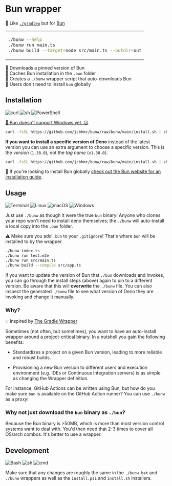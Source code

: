 # Bun wrapper

🦕 Like [`./gradlew`] but for [Bun]

<table align=center><td>

```sh
./bunw --help
./bunw run main.ts
./bunw build --target=node src/main.ts --outdir=out
```

</table>

🧅 Downloads a pinned version of Bun \
📂 Caches Bun installation in the `.bun` folder \
🌟 Creates a `./bunw` wrapper script that auto-downloads Bun \
👤 Users don't need to install `bun` globally

## Installation

![curl](https://img.shields.io/static/v1?style=for-the-badge&message=curl&color=073551&logo=curl&logoColor=FFFFFF&label=)
![sh](https://img.shields.io/static/v1?style=for-the-badge&message=sh&color=4EAA25&logo=GNU+Bash&logoColor=FFFFFF&label=)
![PowerShell](https://img.shields.io/static/v1?style=for-the-badge&message=PowerShell&color=5391FE&logo=PowerShell&logoColor=FFFFFF&label=)

[🛑 Bun doesn't support Windows yet. 😢](https://github.com/oven-sh/bun/issues/43)

```sh
curl -fsSL https://github.com/jcbhmr/bunw/raw/bunw/main/install.sh | sh
```

**If you want to install a specific version of Deno** instead of the latest
version you can use an extra argument to choose a specific version. This is the
_version_ (`1.38.0`), not the _tag name_ (`v1.38.0`).

```sh
curl -fsSL https://github.com/jcbhmr/bunw/raw/bunw/main/install.sh | sh -s 1.38.0
```

🛑 If you're looking to install Bun globally [check out the Bun website for an
installation guide].

## Usage

![Terminal](https://img.shields.io/static/v1?style=for-the-badge&message=Terminal&color=4D4D4D&logo=Windows+Terminal&logoColor=FFFFFF&label=)
![Linux](https://img.shields.io/static/v1?style=for-the-badge&message=Linux&color=222222&logo=Linux&logoColor=FCC624&label=)
![macOS](https://img.shields.io/static/v1?style=for-the-badge&message=macOS&color=000000&logo=macOS&logoColor=FFFFFF&label=)
![Windows](https://img.shields.io/static/v1?style=for-the-badge&message=Windows&color=0078D4&logo=Windows&logoColor=FFFFFF&label=)

Just use `./bunw` as though it were the true `bun` binary! Anyone who clones
your repo won't need to install deno themselves; the `./bunw` will auto-install
a local copy into the `.bun` folder.

⚠️ Make sure you add `.bun` to your `.gitignore`! That's where `bun` will be
installed to by the wrapper.

```sh
./bunw index.ts
./bunw run test:e2e
./bunw run src/main.ts
./bunw build --compile src/app.ts
```

If you want to update the version of Bun that `./bun` downloads and invokes, you
can go through the install steps (above) again to pin to a different version. Be
aware that this will **overwrite** the `./bunw` file. You can also inspect the
generated `./bunw` file to see what version of Deno they are invoking and change
it manually.

### Why?

💡 Inspired by [The Gradle Wrapper]

Sometimes (not often, but sometimes), you want to have an auto-install wrapper
around a project-critical binary. In a nutshell you gain the following benefits:

- Standardizes a project on a given Bun version, leading to more reliable and
  robust builds.

- Provisioning a new Bun version to different users and execution environment
  (e.g. IDEs or Continuous Integration servers) is as simple as changing the
  Wrapper definition.

For instance, GitHub Actions can be written using Bun, but how do you make sure
`bun` is available on the GitHub Action runner? You can use `./bunw` as a proxy!

### Why not just download the `bun` binary as `./bun`?

Because the Bun binary is >50MB, which is more than most version control systems
want to deal with. You'd then need that 2-3 times to cover all OS/arch combos.
It's better to use a wrapper.

## Development

![Bash](https://img.shields.io/static/v1?style=for-the-badge&message=Bash&color=FCAF58&logo=GNU+Bash&logoColor=000000&label=)
![sh](https://img.shields.io/static/v1?style=for-the-badge&message=sh&color=4EAA25&logo=GNU+Bash&logoColor=FFFFFF&label=)
![cmd](https://img.shields.io/static/v1?style=for-the-badge&message=cmd&color=000000&logo=GNU+Bash&logoColor=FFFFFF&label=)

Make sure that any changes are roughly the same in the `./bunw.bat` and `./bunw`
wrappers as well as the `install.ps1` and `install.sh` installers.

<!-- prettier-ignore-start -->
[Bun]: https://bun.sh/
[`./gradlew`]: https://github.com/gradle/gradle/blob/master/gradlew
[The Gradle Wrapper]: https://docs.gradle.org/current/userguide/gradle_wrapper.html
[check out the Bun website for an installation guide]: https://bun.sh/docs/installation
<!-- prettier-ignore-end -->
